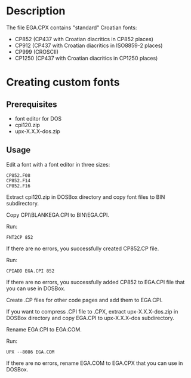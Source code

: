# Description
The file EGA.CPX contains "standard" Croatian fonts:
- CP852 (CP437 with Croatian diacritics in CP852 places)
- CP912 (CP437 with Croatian diacritics in ISO8859-2 places)
- CP999 (CROSCII)
- CP1250 (CP437 with Croatian diacritics in CP1250 places)

# Creating custom fonts
## Prerequisites
- font editor for DOS
- cpi120.zip
- upx-X.X.X-dos.zip

## Usage
Edit a font with a font editor in three sizes:
```
CP852.F08
CP852.F14
CP852.F16
```
Extract cpi120.zip in DOSBox directory and copy font files to BIN subdirectory.

Copy CPI\BLANKEGA.CPI to BIN\EGA.CPI.

Run:
```
FNT2CP 852
```
If there are no errors, you successfully created CP852.CP file.

Run:
```
CPIADD EGA.CPI 852
```
If there are no errors, you successfully added CP852 to EGA.CPI file that you can use in DOSBox.

Create .CP files for other code pages and add them to EGA.CPI.

If you want to compress .CPI file to .CPX, extract upx-X.X.X-dos.zip in DOSBox directory and copy EGA.CPI to upx-X.X.X-dos subdirectory.

Rename EGA.CPI to EGA.COM.

Run:
```
UPX --8086 EGA.COM
```
If there are no errors, rename EGA.COM to EGA.CPX that you can use in DOSBox.
